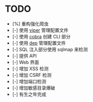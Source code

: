 # TODO

- [%] 重构强化爬虫
- [-] 使用 [viper](https://github.com/spf13/viper) 管理配置文件
- [-] 使用 [cobra](https://github.com/spf13/cobra) 创建 CLI 部分
- [-] 使用 [dep](https://github.com/golang/dep) 管理配置文件
- [-] SQL 注入部分使用 sqlmap 来检测
- [-] 提供 API
- [-] Web 界面
- [-] 增加 XSS 检测
- [-] 增加 CSRF 检测
- [-] 增加端口检测
- [-] 增加敏感目录爆破
- [-] 有生之年完成
